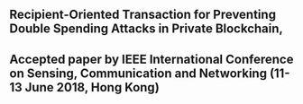 ## Recipient-Oriented Transaction for Preventing Double Spending Attacks in Private Blockchain, 

## Accepted paper by IEEE International Conference on Sensing, Communication and Networking (11-13 June 2018, Hong Kong)
